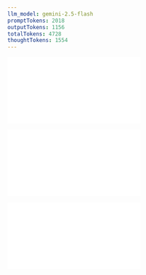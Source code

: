 ```yaml
---
llm_model: gemini-2.5-flash
promptTokens: 2018
outputTokens: 1156
totalTokens: 4728
thoughtTokens: 1554
---
```


![@](steps/_.3eb68380.md)

![@](steps/question.32678935.md)

![@](steps/response.a194cbeb.md)